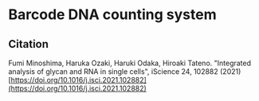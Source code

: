 # Barcode DNA counting system

## Citation

Fumi Minoshima, Haruka Ozaki, Haruki Odaka, Hiroaki Tateno. "Integrated analysis of glycan and RNA in single cells", iScience 24,
102882 (2021)  
[https://doi.org/10.1016/j.isci.2021.102882](https://doi.org/10.1016/j.isci.2021.102882)

